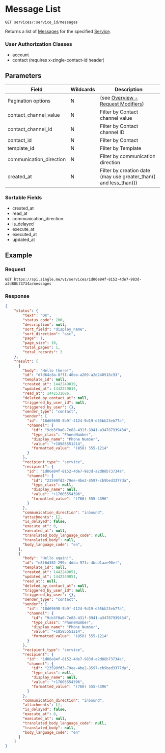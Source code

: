 # Message List

    GET services/:service_id/messages
    
Returns a list of [Messages] for the specified [Service]. 

### User Authorization Classes 
* account
* contact (requires x-zingle-contact-id header)

## Parameters
Field | Wildcards | Description
--- | --- | ---
Pagination options | N | (see [Overview - Request Modifiers][])
contact_channel_value | N | Filter by Contact channel value
contact_channel_id | N | Filter by Contact channel ID
contact_id | N | Filter by Contact
template_id | N | Filter by Template
communication_direction | N | Filter by communication direction
created_at | N | Filter by creation date (may use greater_than() and less_than())

### Sortable Fields
* created_at
* read_at
* communication_direction
* is_delayed
* execute_at
* executed_at
* updated_at


## Example
### Request

    GET https://api.zingle.me/v1/services/1d06e84f-8152-4de7-983d-a2d88b73734a/messages

### Response
``` json
{
    "status": {
        "text": "OK",
        "status_code": 200,
        "description": null,
        "sort_field": "display_name",
        "sort_direction": "asc",
        "page": 1,
        "page_size": 10,
        "total_pages": 1,
        "total_records": 2
    },
    "result": [ 
      {
        "body": "Hello there!",
        "id": "d7d64c8a-8ff1-48ea-a209-a2d240918c93",
        "template_id": null,
        "created_at": 1442249019,
        "updated_at": 1442249019,
        "read_at": 1442531686,
        "deleted_by_contact_at": null,
        "triggered_by_user_id": null,
        "triggered_by_user": {},
        "sender_type": "contact",
        "sender": {
          "id": "18d69698-5b9f-4124-9d19-d55bb23eb77a",
          "channel": {
            "id": "9cb3f0a0-7e88-431f-8941-a34787939434",
            "type_class": "PhoneNumber",
            "display_name": "Phone Number",
            "value": "+18585551214",
            "formatted_value": "(858) 555-1214"
          }
        },
        "recipient_type": "service",
        "recipient": {
          "id": "1d06e84f-8152-4de7-983d-a2d88b73734a",
          "channel": {
            "id": "23590fd3-79ee-4be2-8597-cb9bed3377da",
            "type_class": null,
            "display_name": null,
            "value": "+17605554396",
            "formatted_value": "(760) 555-4396"
          }
        },
        "communication_direction": "inbound",
        "attachments": [],
        "is_delayed": false,
        "execute_at": 0,
        "executed_at": null,
        "translated_body_language_code": null,
        "translated_body": null,
        "body_language_code": "en",
      },
      {
        "body": "Hello again!",
        "id": "e8f6d362-299c-4dda-971c-4bcd1aae90ef",
        "template_id": null,
        "created_at": 1442249051,
        "updated_at": 1442249051,
        "read_at": null,
        "deleted_by_contact_at": null,
        "triggered_by_user_id": null,
        "triggered_by_user": {},
        "sender_type": "contact",
        "sender": {
          "id": "18d69698-5b9f-4124-9d19-d55bb23eb77a",
          "channel": {
            "id": "9cb3f0a0-7e88-431f-8941-a34787939434",
            "type_class": "PhoneNumber",
            "display_name": "Phone Number",
            "value": "+18585551214",
            "formatted_value": "(858) 555-1214"
          }
        },
        "recipient_type": "service",
        "recipient": {
          "id": "1d06e84f-8152-4de7-983d-a2d88b73734a",
          "channel": {
            "id": "23590fd3-79ee-4be2-8597-cb9bed3377da",
            "type_class": null,
            "display_name": null,
            "value": "+17605554396",
            "formatted_value": "(760) 555-4396"
          }
        },
        "communication_direction": "inbound",
        "attachments": [],
        "is_delayed": false,
        "execute_at": 0,
        "executed_at": null,
        "translated_body_language_code": null,
        "translated_body": null,
        "body_language_code": "en"
      }
    ]
}
```

[Overview - Request Modifiers]: /README.md#request-modifiers
[Messages]: README.md
[Service]: /services/README.md
[Account]: /accounts/README.md
